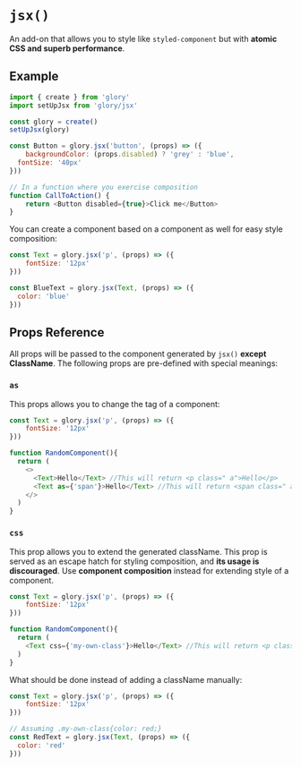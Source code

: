 # `jsx()`

An add-on that allows you to style like `styled-component` but with **atomic CSS and superb performance**.

## Example

```javascript
import { create } from 'glory'
import setUpJsx from 'glory/jsx'

const glory = create()
setUpJsx(glory)

const Button = glory.jsx('button', (props) => ({
    backgroundColor: (props.disabled) ? 'grey' : 'blue',
  fontSize: '40px'
}))

// In a function where you exercise composition
function CallToAction() {
    return <Button disabled={true}>Click me</Button>
}
```

You can create a component based on a component as well for easy style composition:

```javascript
const Text = glory.jsx('p', (props) => ({
    fontSize: '12px'
}))

const BlueText = glory.jsx(Text, (props) => ({
  color: 'blue'
}))
```

## Props Reference

All props will be passed to the component generated by `jsx()` **except ClassName**. The following props are pre-defined with special meanings:

### `as`

This props allows you to change the tag of a component:

```javascript
const Text = glory.jsx('p', (props) => ({
    fontSize: '12px'
}))

function RandomComponent(){
  return (
    <>
      <Text>Hello</Text> //This will return <p class=" a">Hello</p>
      <Text as={'span'}>Hello</Text> //This will return <span class=" a">Hello</span>
    </>
  )
}
```

### `css`

This prop allows you to extend the generated className. This prop is served as an escape hatch for styling composition, and **its usage is discouraged**. Use **component composition** instead for extending style of a component.

```javascript
const Text = glory.jsx('p', (props) => ({
    fontSize: '12px'
}))

function RandomComponent(){
  return (
    <Text css={'my-own-class'}>Hello</Text> //This will return <p class=" a my-own-class">Hello</p>
  )
}
```

What should be done instead of adding a className manually:

```javascript
const Text = glory.jsx('p', (props) => ({
    fontSize: '12px'
}))

// Assuming .my-own-class{color: red;}
const RedText = glory.jsx(Text, (props) => ({
  color: 'red'
}))
```
